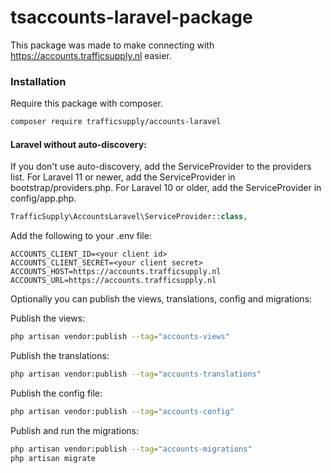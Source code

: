 # tsaccounts-laravel-package

This package was made to make connecting with https://accounts.trafficsupply.nl easier.

### Installation
Require this package with composer.
```bash
composer require trafficsupply/accounts-laravel
```

#### Laravel without auto-discovery:

If you don't use auto-discovery, add the ServiceProvider to the providers list. For Laravel 11 or newer, add the ServiceProvider in bootstrap/providers.php. For Laravel 10 or older, add the ServiceProvider in config/app.php.

```php
TrafficSupply\AccountsLaravel\ServiceProvider::class,
```

Add the following to your .env file:
```dotenv
ACCOUNTS_CLIENT_ID=<your client id>
ACCOUNTS_CLIENT_SECRET=<your client secret>
ACCOUNTS_HOST=https://accounts.trafficsupply.nl
ACCOUNTS_URL=https://accounts.trafficsupply.nl
```

Optionally you can publish the views, translations, config and migrations:

Publish the views:
```bash
php artisan vendor:publish --tag="accounts-views"
```

Publish the translations:
```bash
php artisan vendor:publish --tag="accounts-translations"
```

Publish the config file:
```bash
php artisan vendor:publish --tag="accounts-config"
```

Publish and run the migrations:
```bash
php artisan vendor:publish --tag="accounts-migrations"
php artisan migrate
```



